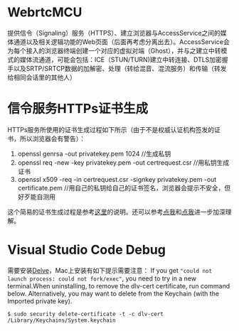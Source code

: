 # WebrtcMCU

提供信令（Signaling）服务（HTTPS）、建立浏览器与AccessService之间的媒体通道以及相关逻辑功能的Web页面（后面再考虑分离出去）。AccessService会为每个接入的浏览器终端创建一个对应的虚拟对端（Ghost），并与之建立中转模式的媒体流通道，可能会包括：ICE（STUN/TURN)建立中转连接、DTLS加密握手以及SRTP/SRTCP数据的加解密、处理（转给混音、混流服务）和传输（转发给相同会话里的其他人）

# 信令服务HTTPs证书生成

HTTPs服务所使用的证书生成过程如下所示（由于不是权威认证机构签发的证书，所以浏览器会有警告）：

1. openssl genrsa -out privatekey.pem 1024 //生成私钥
1. openssl req -new -key privatekey.pem -out certrequest.csr //用私钥生成证书
1. openssl x509 -req -in certrequest.csr -signkey privatekey.pem -out certificate.pem //用自己的私钥给自己的证书签名，浏览器会提示不安全，但好歹能自测用

这个简易的证书生成过程是参考[这里](http://blog.csdn.net/u011244942/article/details/49306777)的说明。还可以参考[点我](http://www.cnblogs.com/kyrios/p/tls-and-certificates.html)和[点我](http://cnodejs.org/topic/54745ac22804a0997d38b32d)进一步加深理解。

# Visual Studio Code Debug

需要安装[Delve](https://github.com/derekparker/delve/blob/master/Documentation/installation/osx/install.md)，Mac上安装有如下提示需要注意：
If you get `"could not launch process: could not fork/exec"`, you need to try in a new terminal.When uninstalling, to remove the dlv-cert certificate, run command below. Alternatively, you may want to delete from the Keychain (with the Imported private key).
 ```   
 $ sudo security delete-certificate -t -c dlv-cert /Library/Keychains/System.keychain
 ```